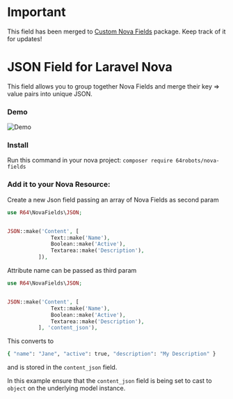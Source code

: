 # Important

This field has been merged to [Custom Nova Fields](https://github.com/64robots/nova-fields) package. Keep track of it for updates!

# JSON Field for Laravel Nova

This field allows you to group together Nova Fields and merge their key => value pairs into unique JSON.

### Demo

![Demo](http://g.recordit.co/b7alxIvlsh.gif)

### Install

Run this command in your nova project:
`composer require 64robots/nova-fields`

### Add it to your Nova Resource:

Create a new Json field passing an array of Nova Fields as second param

```php
use R64\NovaFields\JSON;


JSON::make('Content', [
              Text::make('Name'),
              Boolean::make('Active'),
              Textarea::make('Description'),
          ]),
```

Attribute name can be passed as third param

```php
use R64\NovaFields\JSON;


JSON::make('Content', [
              Text::make('Name'),
              Boolean::make('Active'),
              Textarea::make('Description'),
          ], 'content_json'),
```

This converts to

```bash
{ "name": "Jane", "active": true, "description": "My Description" }
```

and is stored in the `content_json` field.

In this example ensure that the `content_json` field is being set to cast to `object` on the underlying model instance.
